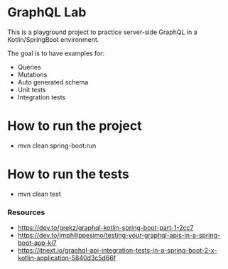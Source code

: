 # GraphQL Lab

This is a playground project to practice server-side GraphQL in a Kotlin/SpringBoot environment.

The goal is to have examples for:

- Queries
- Mutations
- Auto generated schema
- Unit tests
- Integration tests

# How to run the project

- mvn clean spring-boot:run

# How to run the tests

- mvn clean test

### Resources

- https://dev.to/grekz/graphql-kotlin-spring-boot-part-1-2cc7
- https://dev.to/imphilippesimo/testing-your-graphql-apis-in-a-spring-boot-app-ki7
- https://itnext.io/graphql-api-integration-tests-in-a-spring-boot-2-x-kotlin-application-5840d3c5d66f